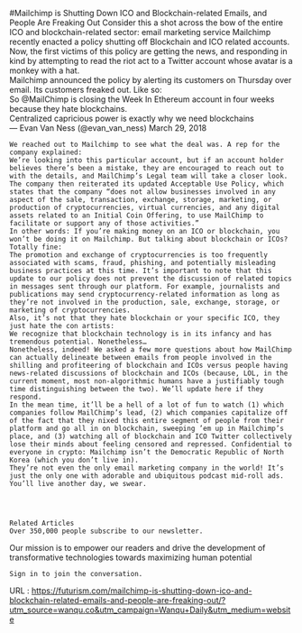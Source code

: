  #Mailchimp is Shutting Down ICO and Blockchain-related Emails, and People Are Freaking Out
  Consider this a shot across the bow of the entire ICO and blockchain-related sector: email marketing service Mailchimp recently enacted a policy shutting off Blockchain and ICO related accounts. Now, the first victims of this policy are getting the news, and responding in kind by attempting to read the riot act to a Twitter account whose avatar is a monkey with a hat.  
    Mailchimp announced the policy by alerting its customers on Thursday over email. Its customers freaked out. Like so:  
    So @MailChimp is closing the Week In Ethereum account in four weeks because they hate blockchains.  
    Centralized capricious power is exactly why we need blockchains  
    — Evan Van Ness (@evan_van_ness) March 29, 2018  
      
    We reached out to Mailchimp to see what the deal was. A rep for the company explained:  
    We’re looking into this particular account, but if an account holder believes there’s been a mistake, they are encouraged to reach out to with the details, and MailChimp’s Legal team will take a closer look.  
    The company then reiterated its updated Acceptable Use Policy, which states that the company “does not allow businesses involved in any aspect of the sale, transaction, exchange, storage, marketing, or production of cryptocurrencies, virtual currencies, and any digital assets related to an Initial Coin Offering, to use MailChimp to facilitate or support any of those activities.”  
    In other words: If you’re making money on an ICO or blockchain, you won’t be doing it on Mailchimp. But talking about blockchain or ICOs? Totally fine:  
    The promotion and exchange of cryptocurrencies is too frequently associated with scams, fraud, phishing, and potentially misleading business practices at this time. It’s important to note that this update to our policy does not prevent the discussion of related topics in messages sent through our platform. For example, journalists and publications may send cryptocurrency-related information as long as they’re not involved in the production, sale, exchange, storage, or marketing of cryptocurrencies.  
    Also, it’s not that they hate blockchain or your specific ICO, they just hate the con artists:  
    We recognize that blockchain technology is in its infancy and has tremendous potential. Nonetheless…  
    Nonetheless, indeed! We asked a few more questions about how MailChimp can actually delineate between emails from people involved in the shilling and profiteering of blockchain and ICOs versus people having news-related discussions of blockchain and ICOs (because, LOL, in the current moment, most non-algorithmic humans have a justifiably tough time distinguishing between the two). We’ll update here if they respond.  
    In the mean time, it’ll be a hell of a lot of fun to watch (1) which companies follow MailChimp’s lead, (2) which companies capitalize off of the fact that they nixed this entire segment of people from their platform and go all in on blockchain, sweeping ’em up in Mailchimp’s place, and (3) watching all of blockchain and ICO Twitter collectively lose their minds about feeling censored and repressed. Confidential to everyone in crypto: Mailchimp isn’t the Democratic Republic of North Korea (which you don’t live in).  
    They’re not even the only email marketing company in the world! It’s just the only one with adorable and ubiquitous podcast mid-roll ads. You’ll live another day, we swear.  
    


  
    Related Articles  
    Over 350,000 people subscribe to our newsletter.  
    
Our mission is to empower our readers and drive the development of transformative technologies towards maximizing human potential 
  
    Sign in to join the conversation.  
    
  URL : https://futurism.com/mailchimp-is-shutting-down-ico-and-blockchain-related-emails-and-people-are-freaking-out/?utm_source=wanqu.co&utm_campaign=Wanqu+Daily&utm_medium=website